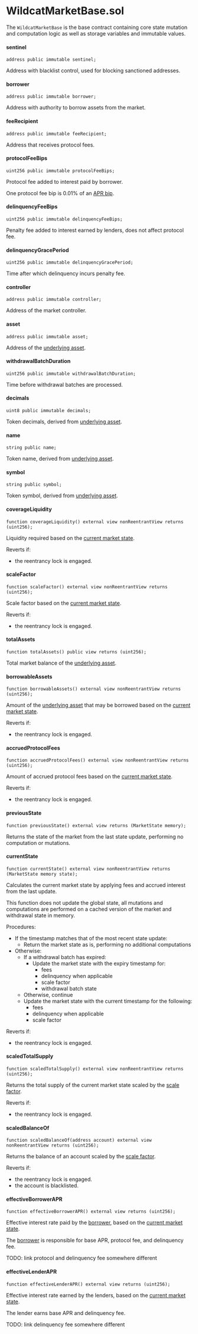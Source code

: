 # WildcatMarketBase.sol

The `WildcatMarketBase` is the base contract containing core state mutation and computation logic as well as storage variables and immutable values.

#### sentinel

```solidity
address public immutable sentinel;
```

Address with blacklist control, used for blocking sanctioned addresses.

#### borrower

```solidity
address public immutable borrower;
```

Address with authority to borrow assets from the market.

#### feeRecipient

```solidity
address public immutable feeRecipient;
```

Address that receives protocol fees.

#### protocolFeeBips

```solidity
uint256 public immutable protocolFeeBips;
```

Protocol fee added to interest paid by borrower.

One protocol fee bip is 0.01% of an [APR bip](wildcatmarketconfig.sol.md#annualinterestbips).

#### delinquencyFeeBips

```solidity
uint256 public immutable delinquencyFeeBips;
```

Penalty fee added to interest earned by lenders, does not affect protocol fee.

#### delinquencyGracePeriod

```solidity
uint256 public immutable delinquencyGracePeriod;
```

Time after which delinquency incurs penalty fee.

#### controller

```solidity
address public immutable controller;
```

Address of the market controller.

#### asset

```solidity
address public immutable asset;
```

Address of the [underlying asset](wildcatmarketbase.sol.md#asset).

#### withdrawalBatchDuration

```solidity
uint256 public immutable withdrawalBatchDuration;
```

Time before withdrawal batches are processed.

#### decimals

```solidity
uint8 public immutable decimals;
```

Token decimals, derived from [underlying asset](wildcatmarketbase.sol.md).

#### name

```solidity
string public name;
```

Token name, derived from [underlying asset](wildcatmarketbase.sol.md#asset).

#### symbol

```solidity
string public symbol;
```

Token symbol, derived from [underlying asset](wildcatmarketbase.sol.md#asset).

#### coverageLiquidity

```solidity
function coverageLiquidity() external view nonReentrantView returns (uint256);
```

Liquidity required based on the [current market state](wildcatmarketbase.sol.md#currentstate).

Reverts if:

* the reentrancy lock is engaged.

#### scaleFactor

```solidity
function scaleFactor() external view nonReentrantView returns (uint256);
```

Scale factor based on the [current m](wildcatmarketbase.sol.md#currentstate)[arket state](wildcatmarketbase.sol.md#currentstate).

Reverts if:

* the reentrancy lock is engaged.

#### totalAssets

```solidity
function totalAssets() public view returns (uint256);
```

Total market balance of the [underlying asset](wildcatmarketbase.sol.md#asset).

#### borrowableAssets

```solidity
function borrowableAssets() external view nonReentrantView returns (uint256);
```

Amount of the [underlying asset](wildcatmarketbase.sol.md#asset) that may be borrowed based on the [current market state](wildcatmarketbase.sol.md#currentstate).

Reverts if:

* the reentrancy lock is engaged.

#### accruedProtocolFees

```solidity
function accruedProtocolFees() external view nonReentrantView returns (uint256);
```

Amount of accrued protocol fees based on the [current market state](wildcatmarketbase.sol.md#currentstate).

Reverts if:

* the reentrancy lock is engaged.

#### previousState

```solidity
function previousState() external view returns (MarketState memory);
```

Returns the state of the market from the last state update, performing no computation or mutations.

#### currentState

```solidity
function currentState() external view nonReentrantView returns (MarketState memory state);
```

Calculates the current market state by applying fees and accrued interest from the last update.

This function does not update the global state, all mutations and computations are performed on a cached version of the market and withdrawal state in memory.

Procedures:

* If the timestamp matches that of the most recent state update:
  * Return the market state as is, performing no additional computations
* Otherwise:
  * If a withdrawal batch has expired:
    * Update the market state with the expiry timestamp for:
      * fees
      * delinquency when applicable
      * scale factor
      * withdrawal batch state
  * Otherwise, continue
  * Update the market state with the current timestamp for the following:
    * fees
    * delinquency when applicable
    * scale factor

Reverts if:

* the reentrancy lock is engaged.

#### scaledTotalSupply

```solidity
function scaledTotalSupply() external view nonReentrantView returns (uint256);
```

Returns the total supply of the current market state scaled by the [scale factor](wildcatmarketbase.sol.md#scalefactor).

Reverts if:

* the reentrancy lock is engaged.

#### scaledBalanceOf

```solidity
function scaledBalanceOf(address account) external view nonReentrantView returns (uint256);
```

Returns the balance of an account scaled by the [scale factor](wildcatmarketbase.sol.md#scalefactor).

Reverts if:

* the reentrancy lock is engaged.
* the account is blacklisted.

#### effectiveBorrowerAPR

```solidity
function effectiveBorrowerAPR() external view returns (uint256);
```

Effective interest rate paid by the [borrower](wildcatmarketbase.sol.md#borrower), based on the [current market state](wildcatmarketbase.sol.md#currentstate).

The [borrower](wildcatmarketbase.sol.md#borrower) is responsible for base APR, protocol fee, and delinquency fee.

TODO: link protocol and delinquency fee somewhere different

#### effectiveLenderAPR

```solidity
function effectiveLenderAPR() external view returns (uint256);
```

Effective interest rate earned by the lenders, based on the [current market state](../../../security-measures/code-security-reviews.md#code4rena-crowdsourced-security-review).

The lender earns base APR and delinquency fee.

TODO: link delinquency fee somewhere different
